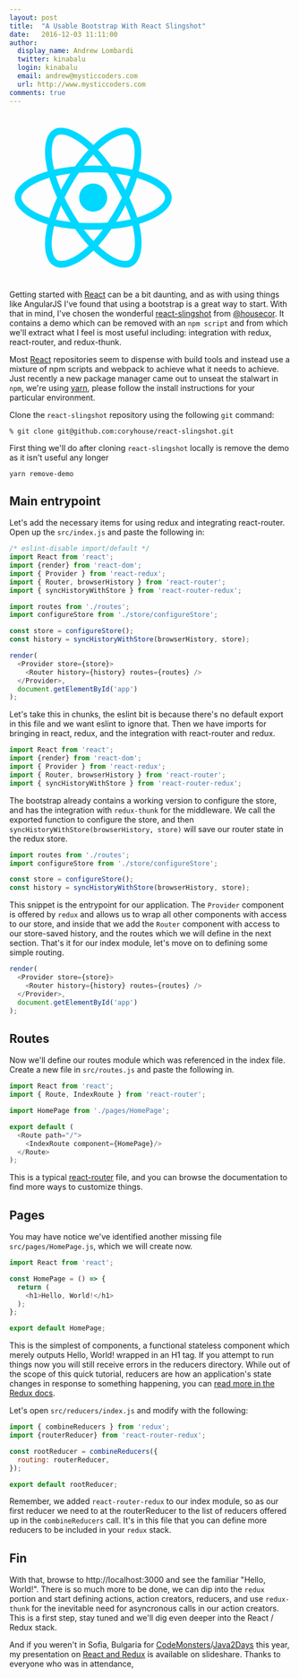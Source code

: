 ```yaml
---
layout: post
title:  "A Usable Bootstrap With React Slingshot"
date:   2016-12-03 11:11:00
author:
  display_name: Andrew Lombardi
  twitter: kinabalu
  login: kinabalu
  email: andrew@mysticcoders.com
  url: http://www.mysticcoders.com
comments: true
---
```

<svg version="1.1" id="Layer_2" width="300" xmlns="http://www.w3.org/2000/svg" xmlns:xlink="http://www.w3.org/1999/xlink" x="0px" y="0px"
	viewBox="0 0 600 600" xml:space="preserve">
<circle fill="#00D8FF" cx="299.529" cy="299.628" r="50.167"/>
<path fill="none" stroke="#00D8FF" stroke-width="24" stroke-miterlimit="10" d="M299.529,197.628
	c67.356,0,129.928,9.665,177.107,25.907c56.844,19.569,91.794,49.233,91.794,76.093c0,27.991-37.041,59.503-98.083,79.728
	c-46.151,15.291-106.879,23.272-170.818,23.272c-65.554,0-127.63-7.492-174.29-23.441c-59.046-20.182-94.611-52.103-94.611-79.559
	c0-26.642,33.37-56.076,89.415-75.616C167.398,207.503,231.515,197.628,299.529,197.628z"/>
<path fill="none" stroke="#00D8FF" stroke-width="24" stroke-miterlimit="10" d="M210.736,248.922
	c33.649-58.348,73.281-107.724,110.92-140.48c45.35-39.466,88.507-54.923,111.775-41.505
	c24.248,13.983,33.042,61.814,20.067,124.796c-9.81,47.618-33.234,104.212-65.176,159.601
	c-32.749,56.788-70.25,106.819-107.377,139.272c-46.981,41.068-92.4,55.929-116.185,42.213
	c-23.079-13.31-31.906-56.921-20.834-115.233C153.281,368.316,176.758,307.841,210.736,248.922z"/>
<path fill="none" stroke="#00D8FF" stroke-width="24" stroke-miterlimit="10" d="M210.821,351.482
	c-33.746-58.292-56.731-117.287-66.312-166.255c-11.544-58.999-3.382-104.109,19.864-117.566
	c24.224-14.024,70.055,2.244,118.14,44.94c36.356,32.28,73.688,80.837,105.723,136.173c32.844,56.733,57.461,114.209,67.036,162.582
	c12.117,61.213,2.309,107.984-21.453,121.74c-23.057,13.348-65.249-0.784-110.239-39.499
	C285.567,460.886,244.898,410.344,210.821,351.482z"/>
</svg>

Getting started with [React](https://facebook.github.io/react/) can be a bit daunting, and as with using things like AngularJS I've found that using a bootstrap is a great way to start. With that in mind, I've chosen the wonderful [react-slingshot](https://github.com/coryhouse/react-slingshot) from [@housecor](https://twitter.com/housecor). It contains a demo which can be removed with an `npm script` and from which we'll extract what I feel is most useful including: integration with redux, react-router, and redux-thunk.

Most [React](https://facebook.github.io/react/) repositories seem to dispense with build tools and instead use a mixture of npm scripts and webpack to achieve what it needs to achieve. Just recently a new package manager came out to unseat the stalwart in `npm`, we're using [yarn](https://yarnpkg.com), please follow the install instructions for your particular environment.
<!--more-->
Clone the `react-slingshot` repository using the following `git` command:

```shell
% git clone git@github.com:coryhouse/react-slingshot.git
```

First thing we'll do after cloning `react-slingshot` locally is remove the demo as it isn't useful any longer

```shell
yarn remove-demo
```

## Main entrypoint

Let's add the necessary items for using redux and integrating react-router. Open up the `src/index.js` and paste the following in:

```javascript
/* eslint-disable import/default */
import React from 'react';
import {render} from 'react-dom';
import { Provider } from 'react-redux';
import { Router, browserHistory } from 'react-router';
import { syncHistoryWithStore } from 'react-router-redux';

import routes from './routes';
import configureStore from './store/configureStore';

const store = configureStore();
const history = syncHistoryWithStore(browserHistory, store);

render(
  <Provider store={store}>
    <Router history={history} routes={routes} />
  </Provider>,
  document.getElementById('app')
);
```

Let's take this in chunks, the eslint bit is because there's no default export in this file and we want eslint to ignore that. Then we have imports for bringing in react, redux, and the integration with react-router and redux.

```javascript
import React from 'react';
import {render} from 'react-dom';
import { Provider } from 'react-redux';
import { Router, browserHistory } from 'react-router';
import { syncHistoryWithStore } from 'react-router-redux';
```

The bootstrap already contains a working version to configure the store, and has the integration with `redux‐thunk` for the middleware. We call the exported function to configure the store, and then `syncHistoryWithStore(browserHistory, store)` will save our router state in the redux store.

```javascript
import routes from './routes';
import configureStore from './store/configureStore';

const store = configureStore();
const history = syncHistoryWithStore(browserHistory, store);
```

This snippet is the entrypoint for our application. The `Provider` component is offered by `redux` and allows us to wrap all other components with access to our store, and inside that we add the `Router` component with access to our store-saved history, and the routes which we will define in the next section. That's it for our index module, let's move on to defining some simple routing.

```javascript
render(
  <Provider store={store}>
    <Router history={history} routes={routes} />
  </Provider>,
  document.getElementById('app')
);
```

## Routes
Now we'll define our routes module which was referenced in the index file. Create a new file in `src/routes.js` and paste the following in.

```javascript
import React from 'react';
import { Route, IndexRoute } from 'react-router';

import HomePage from './pages/HomePage';

export default (
  <Route path="/">
    <IndexRoute component={HomePage}/>
  </Route>
);
```

This is a typical [react-router](https://github.com/ReactTraining/react-router) file, and you can browse the documentation to find more ways to customize things.

## Pages
You may have notice we've identified another missing file `src/pages/HomePage.js`, which we will create now.

```javascript
import React from 'react';

const HomePage = () => {
  return (
    <h1>Hello, World!</h1>
  );
};

export default HomePage;
```

This is the simplest of components, a functional stateless component which merely outputs Hello, World! wrapped in an H1 tag. If you attempt to run things now you will still receive errors in the reducers directory. While out of the scope of this quick tutorial, reducers are how an application's state changes in response to something happening, you can [read more in the Redux docs](http://redux.js.org/docs/basics/Reducers.html).

Let's open `src/reducers/index.js` and modify with the following:

```javascript
import { combineReducers } from 'redux';
import {routerReducer} from 'react-router-redux';

const rootReducer = combineReducers({
  routing: routerReducer,
});

export default rootReducer;
```

Remember, we added `react-router-redux` to our index module, so as our first reducer we need to at the routerReducer to the list of reducers offered up in the `combineReducers` call. It's in this file that you can define more reducers to be included in your `redux` stack.

## Fin

With that, browse to http://localhost:3000 and see the familiar "Hello, World!". There is so much more to be done, we can dip into the `redux` portion and start defining actions, action creators, reducers, and use `redux-thunk` for the inevitable need for asyncronous calls in our action creators. This is a first step, stay tuned and we'll dig even deeper into the React / Redux stack.

And if you weren't in Sofia, Bulgaria for [CodeMonsters](http://codemonsters.pro/)/[Java2Days](http://2016.java2days.com) this year, my presentation on [React and Redux](http://www.slideshare.net/kinabalu/react-and-redux) is available on slideshare. Thanks to everyone who was in attendance,
